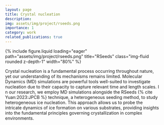 ```yaml
---
layout: page
title: Crystal nucleation
description:
img: assets/img/project/rseeds.png
importance: 1
category: work
related_publications: true
---
```


{% include figure.liquid loading="eager" path="assets/img/project/rseeds.png" title="RSeeds" class="img-fluid rounded z-depth-1" width="80%" %}

Crystal nucleation is a fundamental process occurring throughout nature, yet our understanding of its mechanisms remains limited.
Molecular Dynamics (MD) simulations are powerful tools well-suited to investigate nucleation due to their capacity to capture relevant time and length scales. I
n our research, we employ MD simulations alongside the RSeeds {% cite Yuan:2023:JPCB %} technique, a heterogeneous seeding method, to study heterogeneous ice nucleation.
This approach allows us to probe the intricate dynamics of ice formation on various substrates, providing insights into the fundamental principles governing crystallization in complex environments.
